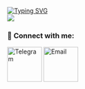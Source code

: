 <p align="left">
    <a href="https://github.com/skripkon">
        <img src="https://readme-typing-svg.demolab.com?font=Georgia&size=18&duration=2000&pause=500&multiline=true&width=500&height=80&lines=👨🏻‍🎓+Nikolay+Skripko;Undergrad+CS+student+at+HSE+University,+St.+Petersburg,+RU" alt="Typing SVG" />
    </a>
    <br/>
    <a href="https://github.com/skripkon">
        <img src="https://github-stats-alpha.vercel.app/api?username=skripkon&cc=22272e&tc=37BCF6&ic=fff&bc=0000">
    </a>
</p>

### 🔗 **Connect with me:**

<div align="left" style="padding-bottom: 20 px;">
    <a href="https://t.me/nskripko" target="blank"><img align="center" src="https://upload.wikimedia.org/wikipedia/commons/thumb/8/82/Telegram_logo.svg/1024px-Telegram_logo.svg.png" alt="Telegram" height="80" width="80" /></a>
    <a href="mailto:nskripko@icloud.com" target="blank"><img align="center" src="https://upload.wikimedia.org/wikipedia/commons/thumb/7/7e/Gmail_icon_%282020%29.svg/1280px-Gmail_icon_%282020%29.svg.png" alt="Email" height="80" width="80" /></a>
</div>
